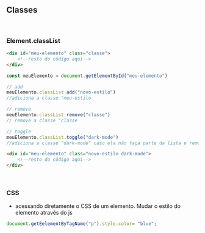 ## Classes

<br/>

### Element.classList

~~~Html
<div id="meu-elemento" class="classe">
    <!--resto do código aqui-->
</div>
~~~

~~~javascript
const meuElemento = document.getElementById("meu-elemento")

// add
meuElemento.classList.add("novo-estilo")
//adiciona a classe "meu-estilo

// remove
meuElemento.classList.remove("classe")
// remove a classe "classe

// toggle
meuElemento.classList.toggle("dark-mode")
//adiciona a classe "dark-mode" caso ela não faça parte da lista e remove ela caso ela faça
~~~

~~~Html
<div id="meu-elemento" class="novo-estilo dark-mode">
    <!--resto do código aqui-->
</div>
~~~

<br/>

### CSS
 - acessando diretamente o CSS de um elemento. Mudar o estilo do elemento através do js
 ~~~javascript
 document.getEelementByTagName("p").style.color= "blue";
 ~~~